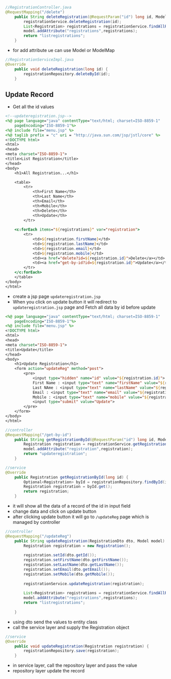 
```java
//RegistrationController.java
@RequestMapping("/delete")
	public String deleteRegistration(@RequestParam("id") long id, ModelMap model) {
		registrationService.deleteRegistration(id);
		List<Registration> registrations = registrationService.findAllRegistrations();
		model.addAttribute("registrations",registrations);
		return "listregistrations";
	}
```
* for add attribute ue can use Model or ModelMap
```java
//RegistrationServiceImpl.java
@Override
	public void deleteRegistration(long id) {
		registrationRepository.deleteById(id);
	}
```
Update Record
-
* Get all the id values 
```jsp
<!--updateregistration.jsp-->
<%@ page language="java" contentType="text/html; charset=ISO-8859-1"
    pageEncoding="ISO-8859-1"%>
<%@ include file="menu.jsp" %>
<%@ taglib prefix = "c" uri = "http://java.sun.com/jsp/jstl/core" %>
<!DOCTYPE html>
<html>
<head>
<meta charset="ISO-8859-1">
<title>List Registration</title>
</head>
<body>
	<h1>All Registration...</h1>

	<table>
		<tr>
			<th>First Name</th>
			<th>Last Name</th>
			<th>Email</th>
			<th>Mobile</th> 
			<th>Delete</th>
			<th>Update</th>  
		</tr>
	
	<c:forEach items="${registrations}" var="registration">
		<tr>
			<td>${registration.firstName}</td>
			<td>${registration.lastName}</td>
			<td>${registration.email}</td>
			<td>${registration.mobile}</td>
			<td><a href="delete?id=${registration.id}">Delete</a></td>
			<td><a href="get-by-id?id=${registration.id}">Update</a></td>
		</tr>
	</c:forEach>
	</table>
</body>
</html>
```
* create a jsp page ```updateregistration.jsp```
* When you click on update button it will redirect to ```updateregistration.jsp``` page and Fetch all data by id before update
```jsp
<%@ page language="java" contentType="text/html; charset=ISO-8859-1"
    pageEncoding="ISO-8859-1"%>
<%@ include file="menu.jsp" %>
<!DOCTYPE html>
<html>
<head>
<meta charset="ISO-8859-1">
<title>Update</title>
</head>
<body>
	<h1>Update Registration</h1>
	<form action="updateReg" method="post">
		<pre>
			<input type="hidden" name="id" value="${registration.id}">
			First Name : <input type="text" name="firstName" value="${registration.firstName}">
			Last NAme : <input type="text" name="lastName" value="${registration.lastName}">
			Email : <input type="text" name="email" value="${registration.email}">
			Mobile : <input type="text" name="mobile" value="${registration.mobile}">
			<input type="submit" value="Update">
		</pre>
	</form>
</body>
</html>
```
```java
//controller
@RequestMapping("/get-by-id")
	public String getRegistrationById(@RequestParam("id") long id, Model model) {
		Registration registration = registrationService.getRegistrationById(id);
		model.addAttribute("registration",registration);
		return "updateregistration";
	}
```
```java
//service
@Override
	public Registration getRegistrationById(long id) {
		Optional<Registration> byId = registrationRepository.findById(id);
		Registration registration = byId.get();
		return registration;
	}
```

* it will show all the data of a record of the id in input field 
* change data and click on update button
* after clicking update button it will go to ```/updateReg``` page which is managed by controller
```java
//controller
@RequestMapping("/updateReg")
	public String updateRegistration(RegistrationDto dto, Model model) {
		Registration registration = new Registration();
		
		registration.setId(dto.getId());
		registration.setFirstName(dto.getFirstName());
		registration.setLastName(dto.getLastName());
		registration.setEmail(dto.getEmail());
		registration.setMobile(dto.getMobile());
		
		registrationService.updateRegistration(registration);
		
		List<Registration> registrations = registrationService.findAllRegistrations();
		model.addAttribute("registrations",registrations);
		return "listregistrations";
		
	}
```
* using dto send the values to entity class
* call the service layer and supply the Registration object
```java
//service
@Override
	public void updateRegistration(Registration registration) {
		registrationRepository.save(registration);
	}
```
* in service layer,  call the repository layer and pass the value
* repository layer update the record
